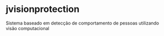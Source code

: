# jvisionprotection
Sistema baseado em detecção de comportamento de pessoas utilizando visão computacional
